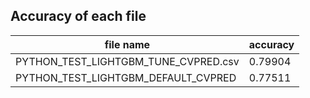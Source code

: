## Accuracy of each file 

|  file name | accuracy |
| ------------ | ------------ |
|  PYTHON_TEST_LIGHTGBM_TUNE_CVPRED.csv | 0.79904 |
|  PYTHON_TEST_LIGHTGBM_DEFAULT_CVPRED | 0.77511 |

